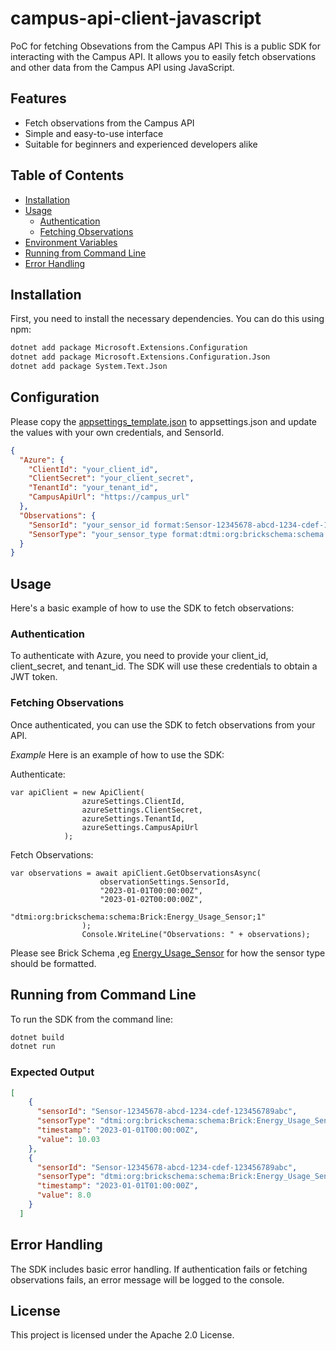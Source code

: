 # campus-api-client-javascript
PoC for fetching Obsevations from the Campus API
This is a public SDK for interacting with the Campus API. It allows you to easily fetch observations and other data from the Campus API using JavaScript.

## Features

- Fetch observations from the Campus API
- Simple and easy-to-use interface
- Suitable for beginners and experienced developers alike


## Table of Contents

- [Installation](#installation)
- [Usage](#usage)
  - [Authentication](#authentication)
  - [Fetching Observations](#fetching-observations)
- [Environment Variables](#environment-variables)
- [Running from Command Line](#running-from-command-line)
- [Error Handling](#error-handling)

## Installation

First, you need to install the necessary dependencies. You can do this using npm:

```sh
dotnet add package Microsoft.Extensions.Configuration
dotnet add package Microsoft.Extensions.Configuration.Json
dotnet add package System.Text.Json
```

## Configuration

Please copy the [appsettings_template.json](./appsettings_template.json) to appsettings.json and update the values with 
your own credentials, and SensorId.

```json
{
  "Azure": {
    "ClientId": "your_client_id",
    "ClientSecret": "your_client_secret",
    "TenantId": "your_tenant_id",
    "CampusApiUrl": "https://campus_url"
  },
  "Observations": {
    "SensorId": "your_sensor_id format:Sensor-12345678-abcd-1234-cdef-123456789abc",
    "SensorType": "your_sensor_type format:dtmi:org:brickschema:schema:Brick:Energy_Usage_Sensor;1"
  }
}
```

## Usage
Here's a basic example of how to use the SDK to fetch observations:


### Authentication
To authenticate with Azure, you need to provide your client_id, client_secret, and tenant_id. The SDK will use these credentials to obtain a JWT token.  
### Fetching Observations
Once authenticated, you can use the SDK to fetch observations from your API.

*Example*
Here is an example of how to use the SDK:

Authenticate:
```dotnet
var apiClient = new ApiClient(
                azureSettings.ClientId,
                azureSettings.ClientSecret,
                azureSettings.TenantId,
                azureSettings.CampusApiUrl
            );

  ```
Fetch Observations:
```dotnet
var observations = await apiClient.GetObservationsAsync(
                    observationSettings.SensorId,
                    "2023-01-01T00:00:00Z",
                    "2023-01-02T00:00:00Z",
                    "dtmi:org:brickschema:schema:Brick:Energy_Usage_Sensor;1"
                );
                Console.WriteLine("Observations: " + observations);
```

  Please see Brick Schema ,eg [Energy_Usage_Sensor](https://ontology.brickschema.org/brick/Energy_Usage_Sensor.html) for how the sensor type should be formatted.


## Running from Command Line
To run the SDK from the command line:
```sh
dotnet build
dotnet run
```

### Expected Output

```json
[
    {
      "sensorId": "Sensor-12345678-abcd-1234-cdef-123456789abc",
      "sensorType": "dtmi:org:brickschema:schema:Brick:Energy_Usage_Sensor;1",
      "timestamp": "2023-01-01T00:00:00Z",
      "value": 10.03
    },
    {
      "sensorId": "Sensor-12345678-abcd-1234-cdef-123456789abc",
      "sensorType": "dtmi:org:brickschema:schema:Brick:Energy_Usage_Sensor;1",
      "timestamp": "2023-01-01T01:00:00Z",
      "value": 8.0
    }
  ]
```

## Error Handling
The SDK includes basic error handling. If authentication fails or fetching observations fails, an error message will be logged to the console.  

## License
This project is licensed under the Apache 2.0 License.
